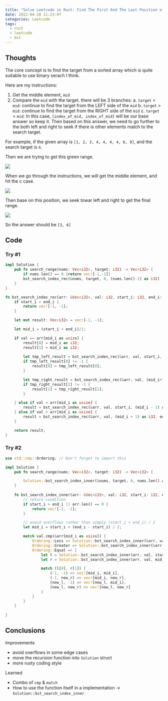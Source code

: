 ```yaml
---
title: "Solve Leetcode in Rust: Find The First And The Last Position of Element In A Sorted Array"
date: 2022-04-28 11:23:07
categories: Leetcode
tags:
  - rust
  - leetcode
  - bst
---
```

## Thoughts

The core concept is to find the target from a sorted array which is quite suitable to use binary serach I think.

Here are my instructions:

1. Get the middle element, `mid`
2. Compare the `mid` with the target. there will be 3 branches:
    a. `target` < `mid`: continue to find the target from the LEFT side of the `mid`
    b. `target` > `mid`: continue to find the target from the RIGHT side of the `mid`
    c. `target` = `mid`: In this case, `[index_of_mid, index_of_mid]` will be our base answer so keep it. Then based on this answer, we need to go further to the both left and right to seek if there is other elements match to the search target.

For example, if the given array is `[1, 2, 3, 4, 4, 4, 4, 6, 9]`, and the search target is `4`.

Then we are trying to get this green range.

![](green_range.png)

When we go through the instructions, we will get the middle element, and hit the c case.

![](mid.png)

Then base on this position, we seek towar left and right to get the final range.

![](seek_left_n_right.png)

So the answer should be `[3, 6]`

## Code

### Try #1
```rust
impl Solution {
    pub fn search_range(nums: Vec<i32>, target: i32) -> Vec<i32> {
        if nums.len() == 0 {return vec![-1,-1]}
        bst_search_index_rec(&nums, target, 0, (nums.len()-1) as i32)
    }  
}

fn bst_search_index_rec(arr: &Vec<i32>, val: i32, start_i: i32, end_i: i32) -> Vec<i32> {
    if start_i > end_i {
        return vec![-1, -1];
    }

    let mut result: Vec<i32> = vec![-1, -1];

    let mid_i = (start_i + end_i)/2;

    if val == arr[mid_i as usize] {
        result[0] = mid_i as i32;
        result[1] = mid_i as i32;
        
        let tmp_left_result = bst_search_index_rec(&arr, val, start_i, (mid_i-1) as i32);
        if tmp_left_result[0] != -1 {
            result[0] = tmp_left_result[0];
        }

        let tmp_right_result = bst_search_index_rec(&arr, val, (mid_i+1) as i32, end_i);
        if tmp_right_result[1] != -1 {
            result[1] = tmp_right_result[1];
        }

    } else if val < arr[mid_i as usize] {
        result = bst_search_index_rec(&arr, val, start_i, (mid_i - 1) as i32);
    } else if val > arr[mid_i as usize] {
        result = bst_search_index_rec(&arr, val, (mid_i + 1) as i32, end_i);
    }

    return result;
}
```

### Try #2
```rust
use std::cmp::Ordering; // Don't forget to import this

impl Solution {
    pub fn search_range(nums: Vec<i32>, target: i32) -> Vec<i32> {

        Solution::bst_search_index_inner(&nums, target, 0, nums.len() as i32 - 1)
    }
    
    fn bst_search_index_inner(arr: &Vec<i32>, val: i32, start_i: i32, end_i: i32) -> Vec<i32> {
        // return condition
        if start_i > end_i || arr.len() == 0 {
            return vec![-1, -1];
        }

        // avoid overflows rather than simply (start_i + end_i) / 2
        let mid_i = start_i + (end_i - start_i) / 2;

        match val.cmp(&arr[mid_i as usize]) {
            Ordering::Less => Solution::bst_search_index_inner(&arr, val, start_i, mid_i - 1),
            Ordering::Greater => Solution::bst_search_index_inner(&arr, val, mid_i + 1, end_i),
            Ordering::Equal => {
                let l = Solution::bst_search_index_inner(arr, val, start_i, mid_i - 1);
                let r = Solution::bst_search_index_inner(arr, val, mid_i + 1, end_i);

                match (l[0], r[1]) {
                    (-1, -1) => vec![mid_i, mid_i],
                    (-1, new_r) => vec![mid_i, new_r],
                    (new_l, -1) => vec![new_l, mid_i],
                    (new_l, new_r) => vec![new_l, new_r]
                }
            }
        }
    }
    
}
```

## Conclusions
Improvements

- avoid overflows in some edge cases
- move the recursion function into `Solution` struct
- more rusty coding style

Learned
- Combo of `cmp` & `match`
- How to use the function itself in a implementation 
    -> `Solution::bst_search_index_inner`